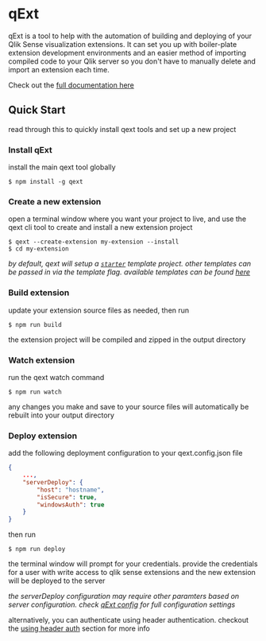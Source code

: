 # qExt

qExt is a tool to help with the automation of building and deploying of your Qlik Sense visualization extensions. It can set you up with boiler-plate extension development environments and an easier method of importing compiled code to your Qlik server so you don't have to manually delete and import an extension each time.

Check out the [full documentation here](https://opensrc.axisgroup.com/qext/)

## Quick Start

read through this to quickly install qext tools and set up a new project

### Install qExt

install the main qext tool globally

```
$ npm install -g qext
```

### Create a new extension

open a terminal window where you want your project to live, and use the qext cli tool to create and install a new extension project

```
$ qext --create-extension my-extension --install
$ cd my-extension
```

_by default, qext will setup a [`starter`](../templates/starter.md) template project. other templates can be passed in via the template flag. available templates can be found [here](../templates/index.md)_

### Build extension

update your extension source files as needed, then run

```
$ npm run build
```

the extension project will be compiled and zipped in the output directory

### Watch extension

run the qext watch command

```
$ npm run watch
```

any changes you make and save to your source files will automatically be rebuilt into your output directory

### Deploy extension

add the following deployment configuration to your qext.config.json file

```json
{
	...,
	"serverDeploy": {
		"host": "hostname",
		"isSecure": true,
		"windowsAuth": true
	}
}
```

then run

```
$ npm run deploy
```

the terminal window will prompt for your credentials. provide the credentials for a user with write access to qlik sense extensions and the new extension will be deployed to the server

_the serverDeploy configuration may require other paramters based on server configuration. check [qExt config](../configuration/qext-config-json.md) for full configuration settings_

alternatively, you can authenticate using header authentication. checkout the [using header auth](./usage/header-auth.md) section for more info
